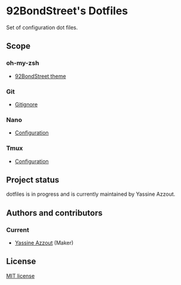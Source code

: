 # 92BondStreet's Dotfiles

Set of configuration dot files.

## Scope

### oh-my-zsh

* [92BondStreet theme](bondstreet.zsh-theme)

### Git

* [Gitignore](.gitignore)

### Nano

* [Configuration](.nanorc)

### Tmux

* [Configuration](.tmux.conf)

## Project status

dotfiles is in progress and is currently maintained by Yassine Azzout.


## Authors and contributors

### Current
* [Yassine Azzout][] (Maker)

[Yassine Azzout]: http://www.92bondstreet.com


License
-------
[MIT license](http://www.opensource.org/licenses/Mit)
